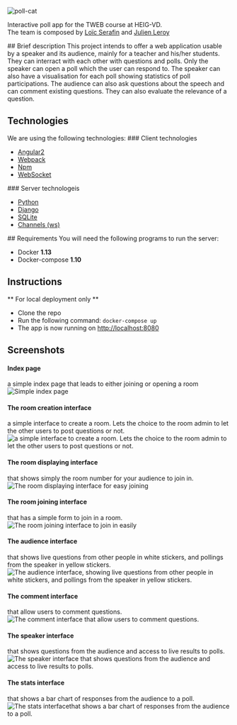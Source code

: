 ![poll-cat](doc/pollcat.png)

Interactive poll app for the TWEB course at HEIG-VD.<br>The team is composed by [Loïc Serafin](https://github.com/pikkle) and [Julien Leroy](https://github.com/limayankee)<br>

## Brief description
This project intends to offer a web application usable by a speaker and its audience, mainly for a teacher and his/her students.<br>
They can interract with each other with questions and polls. Only the speaker can open a poll which the user can respond to.
The speaker can also have a visualisation for each poll showing statistics of poll participations. The audience can also ask
questions about the speech and can comment existing questions. They can also evaluate the relevance of a question.

## Technologies
We are using the following technologies:
### Client technologies
- [Angular2](https://angular.io/)
- [Webpack](https://webpack.github.io/)
- [Npm](https://www.npmjs.com/)
- [WebSocket](https://developer.mozilla.org/fr/docs/WebSockets)

### Server technologeis
- [Python](https://www.python.org/)
- [Django](https://www.djangoproject.com/)
- [SQLite](https://sqlite.org/)
- [Channels (ws)](https://channels.readthedocs.io/en/stable/)

## Requirements
You will need the following programs to run the server:
- Docker **1.13**
- Docker-compose **1.10**

## Instructions
** For local deployment only **
- Clone the repo
- Run the following command: `docker-compose up`
- The app is now running on [http://localhost:8080](http://localhost:8080)

## Screenshots

#### Index page
a simple index page that leads to either joining or opening a room
![Simple index page](doc/screenshots/screenshot1.png)

#### The room creation interface
a simple interface to create a room. Lets the choice to the room admin to let the other users to post questions or not.
![a simple interface to create a room. Lets the choice to the room admin to let the other users to post questions or not.](doc/screenshots/screenshot2.png)

#### The room displaying interface
that shows simply the room number for your audience to join in.
![The room displaying interface for easy joining](doc/screenshots/screenshot3.png)

#### The room joining interface
that has a simple form to join in a room.
![The room joining interface to join in easily](doc/screenshots/screenshot4.png)

#### The audience interface
that shows live questions from other people in white stickers, and pollings from the speaker in yellow stickers.
![The audience interface, showing live questions from other people in white stickers, and pollings from the speaker in yellow stickers.](doc/screenshots/screenshot5.png)

#### The comment interface
that allow users to comment questions.
![The comment interface that allow users to comment questions.](doc/screenshots/screenshot6.png)

#### The speaker interface
that shows questions from the audience and access to live results to polls.
![The speaker interface that shows questions from the audience and access to live results to polls.](doc/screenshots/screenshot7.png)

#### The stats interface
that shows a bar chart of responses from the audience to a poll.
![The stats interfacethat shows a bar chart of responses from the audience to a poll.](doc/screenshots/screenshot8.png)
